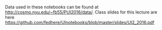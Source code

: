 Data used in these notebooks can be found at http://cosmo.nyu.edu/~fb55/PUI2016/data/.
Class slides for this lecture are here https://github.com/fedhere/UInotebooks/blob/master/slides/UI2_2016.pdf
